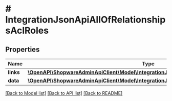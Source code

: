 # # IntegrationJsonApiAllOfRelationshipsAclRoles

## Properties

Name | Type | Description | Notes
------------ | ------------- | ------------- | -------------
**links** | [**\OpenAPI\ShopwareAdminApiClient\Model\IntegrationJsonApiAllOfRelationshipsAclRolesLinks**](IntegrationJsonApiAllOfRelationshipsAclRolesLinks.md) |  | [optional]
**data** | [**\OpenAPI\ShopwareAdminApiClient\Model\IntegrationJsonApiAllOfRelationshipsAclRolesData[]**](IntegrationJsonApiAllOfRelationshipsAclRolesData.md) |  | [optional]

[[Back to Model list]](../../README.md#models) [[Back to API list]](../../README.md#endpoints) [[Back to README]](../../README.md)
